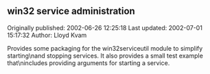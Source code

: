 ## win32 service administration

Originally published: 2002-06-26 12:25:18
Last updated: 2002-07-01 15:17:32
Author: Lloyd Kvam

Provides some packaging for the win32serviceutil module to simplify starting\nand stopping services.  It also provides a small test example that\nincludes providing arguments for starting a service.